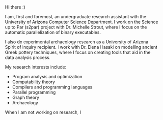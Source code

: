 Hi there :)

I am, first and foremost, an undergraduate research assistant with the University of Arizona Computer Science Department.
I work on the Science up to Par (s2par) project with Dr. Michelle Strout,
where I focus on the automatic parallelization of binary executables.

I also do experimental archaeology research as a University of Arizona Spirit of Inquiry recipient.
I work with Dr. Elena Hasaki on modelling ancient Greek pottery techniques,
where I focus on creating tools that aid in the data analysis process.

My research interests include:
* Program analysis and optimization
* Computability theory
* Compilers and programming languages
* Parallel programming
* Graph theory
* Archaeology

When I am not working on research, I <DO THINGS>


